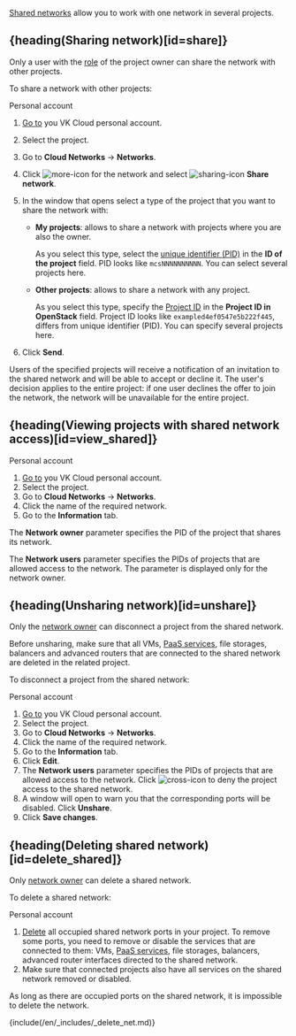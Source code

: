 [Shared networks](../../concepts/net-types#shared_net) allow you to work with one network in several projects.

## {heading(Sharing network)[id=share]}

Only a user with the [role](/en/tools-for-using-services/account/concepts/rolesandpermissions) of the project owner can share the network with other projects.

To share a network with other projects:

<tabs>
<tablist>
<tab>Personal account</tab>
</tablist>
<tabpanel>

1. [Go to](https://cloud.vk.com/app/) you VK Cloud personal account.
1. Select the project.
1. Go to **Cloud Networks** → **Networks**.
1. Click ![more-icon](/ru/assets/more-icon.svg "inline") for the network and select ![sharing-icon](/ru/assets/sharing-icon.svg "inline") **Share network**.
1. In the window that opens select a type of the project that you want to share the network with:

   - **My projects**: allows to share a network with projects where you are also the owner.

     As you select this type, select the [unique identifier (PID)](/en/tools-for-using-services/account/service-management/project-settings/manage#getting_project_id) in the **ID of the project** field. PID looks like `mcsNNNNNNNNNN`. You can select several projects here.

   - **Other projects**: allows to share a network with any project.

     As you select this type, specify  the [Project ID](en/tools-for-using-services/api/rest-api/endpoints#getting_project_id) in the **Project ID in OpenStack** field. Project ID looks like `exampled4ef0547e5b222f445`, differs from unique identifier (PID). You can specify several projects here.
1. Click **Send**.

</tabpanel>
</tabs>

Users of the specified projects will receive a notification of an invitation to the shared network and will be able to accept or decline it. The user's decision applies to the entire project: if one user declines the offer to join the network, the network will be unavailable for the entire project.

## {heading(Viewing projects with shared network access)[id=view_shared]}

<tabs>
<tablist>
<tab>Personal account</tab>
</tablist>
<tabpanel>

1. [Go to](https://cloud.vk.com/app/) you VK Cloud personal account.
1. Select the project.
1. Go to **Cloud Networks** → **Networks**.
1. Click the name of the required network.
1. Go to the **Information** tab.

The **Network owner** parameter specifies the PID of the project that shares its network.

The **Network users** parameter specifies the PIDs of projects that are allowed access to the network. The parameter is displayed only for the network owner.

</tabpanel>
</tabs>

## {heading(Unsharing network)[id=unshare]}

Only the [network owner](../../concepts/net-types#shared_net) can disconnect a project from the shared network.

Before unsharing, make sure that all VMs, [PaaS services](/en/intro/start/concepts/architecture), file storages, balancers and advanced routers that are connected to the shared network are deleted in the related project.

To disconnect a project from the shared network:

<tabs>
<tablist>
<tab>Personal account</tab>
</tablist>
<tabpanel>

1. [Go to](https://cloud.vk.com/app/) you VK Cloud personal account.
1. Select the project.
1. Go to **Cloud Networks** → **Networks**.
1. Click the name of the required network.
1. Go to the **Information** tab.
1. Click **Edit**.
1. The **Network users** parameter specifies the PIDs of projects that are allowed access to the network. Click ![cross-icon](/ru/assets/cross-icon.svg "inline") to deny the project access to the shared network.
1. A window will open to warn you that the corresponding ports will be disabled. Click **Unshare**.
1. Click **Save changes**.

</tabpanel>
</tabs>

## {heading(Deleting shared network)[id=delete_shared]}

Only [network owner](../../concepts/net-types#shared_net) can delete a shared network.

To delete a shared network:

<tabs>
<tablist>
<tab>Personal account</tab>
</tablist>
<tabpanel>

1. [Delete](../ports#deleting_a_port) all occupied shared network ports in your project. To remove some ports, you need to remove or disable the services that are connected to them: VMs, [PaaS services](/ru/intro/start/concepts/architecture), file storages, balancers, advanced router interfaces directed to the shared network.
1. Make sure that connected projects also have all services on the shared network removed or disabled.

 <warn>
 As long as there are occupied ports on the shared network, it is impossible to delete the network.
 </warn>

{include(/en/_includes/_delete_net.md)}

</tabpanel>
</tabs>
